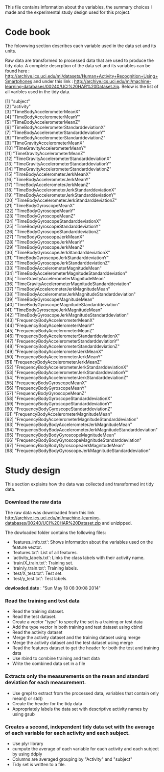 This file contains information about the variables, the summary choices I made and the experimental study design used for this project.   

Code book
=========
The folowwing section describes each variable used in the data set and its units. 

Raw data are transformed to processed data that are used to produce the tidy data. A complete descrption of the data set and its variables can be found here : http://archive.ics.uci.edu/ml/datasets/Human+Activity+Recognition+Using+Smartphones and under this link : http://archive.ics.uci.edu/ml/machine-learning-databases/00240/UCI%20HAR%20Dataset.zip. Below is the list of all varibles used in the tidy data. 


 [1] "subject"                                                     
 [2] "activity"                                                    
 [3] "TimeBodyAccelerometerMeanX"                                  
 [4] "TimeBodyAccelerometerMeanY"                                  
 [5] "TimeBodyAccelerometerMeanZ"                                  
 [6] "TimeBodyAccelerometerStandarddeviationX"                     
 [7] "TimeBodyAccelerometerStandarddeviationY"                     
 [8] "TimeBodyAccelerometerStandarddeviationZ"                     
 [9] "TimeGravityAccelerometerMeanX"                               
[10] "TimeGravityAccelerometerMeanY"                               
[11] "TimeGravityAccelerometerMeanZ"                               
[12] "TimeGravityAccelerometerStandarddeviationX"                  
[13] "TimeGravityAccelerometerStandarddeviationY"                  
[14] "TimeGravityAccelerometerStandarddeviationZ"                  
[15] "TimeBodyAccelerometerJerkMeanX"                              
[16] "TimeBodyAccelerometerJerkMeanY"                              
[17] "TimeBodyAccelerometerJerkMeanZ"                              
[18] "TimeBodyAccelerometerJerkStandarddeviationX"                 
[19] "TimeBodyAccelerometerJerkStandarddeviationY"                 
[20] "TimeBodyAccelerometerJerkStandarddeviationZ"                 
[21] "TimeBodyGyroscopeMeanX"                                      
[22] "TimeBodyGyroscopeMeanY"                                      
[23] "TimeBodyGyroscopeMeanZ"                                      
[24] "TimeBodyGyroscopeStandarddeviationX"                         
[25] "TimeBodyGyroscopeStandarddeviationY"                         
[26] "TimeBodyGyroscopeStandarddeviationZ"                         
[27] "TimeBodyGyroscopeJerkMeanX"                                  
[28] "TimeBodyGyroscopeJerkMeanY"                                  
[29] "TimeBodyGyroscopeJerkMeanZ"                                  
[30] "TimeBodyGyroscopeJerkStandarddeviationX"                     
[31] "TimeBodyGyroscopeJerkStandarddeviationY"                     
[32] "TimeBodyGyroscopeJerkStandarddeviationZ"                     
[33] "TimeBodyAccelerometerMagnitudeMean"                          
[34] "TimeBodyAccelerometerMagnitudeStandarddeviation"             
[35] "TimeGravityAccelerometerMagnitudeMean"                       
[36] "TimeGravityAccelerometerMagnitudeStandarddeviation"          
[37] "TimeBodyAccelerometerJerkMagnitudeMean"                      
[38] "TimeBodyAccelerometerJerkMagnitudeStandarddeviation"         
[39] "TimeBodyGyroscopeMagnitudeMean"                              
[40] "TimeBodyGyroscopeMagnitudeStandarddeviation"                 
[41] "TimeBodyGyroscopeJerkMagnitudeMean"                          
[42] "TimeBodyGyroscopeJerkMagnitudeStandarddeviation"             
[43] "FrequencyBodyAccelerometerMeanX"                             
[44] "FrequencyBodyAccelerometerMeanY"                             
[45] "FrequencyBodyAccelerometerMeanZ"                             
[46] "FrequencyBodyAccelerometerStandarddeviationX"                
[47] "FrequencyBodyAccelerometerStandarddeviationY"                
[48] "FrequencyBodyAccelerometerStandarddeviationZ"                
[49] "FrequencyBodyAccelerometerJerkMeanX"                         
[50] "FrequencyBodyAccelerometerJerkMeanY"                         
[51] "FrequencyBodyAccelerometerJerkMeanZ"                         
[52] "FrequencyBodyAccelerometerJerkStandarddeviationX"            
[53] "FrequencyBodyAccelerometerJerkStandarddeviationY"            
[54] "FrequencyBodyAccelerometerJerkStandarddeviationZ"            
[55] "FrequencyBodyGyroscopeMeanX"                                 
[56] "FrequencyBodyGyroscopeMeanY"                                 
[57] "FrequencyBodyGyroscopeMeanZ"                                 
[58] "FrequencyBodyGyroscopeStandarddeviationX"                    
[59] "FrequencyBodyGyroscopeStandarddeviationY"                    
[60] "FrequencyBodyGyroscopeStandarddeviationZ"                    
[61] "FrequencyBodyAccelerometerMagnitudeMean"                     
[62] "FrequencyBodyAccelerometerMagnitudeStandarddeviation"        
[63] "FrequencyBodyBodyAccelerometerJerkMagnitudeMean"             
[64] "FrequencyBodyBodyAccelerometerJerkMagnitudeStandarddeviation"
[65] "FrequencyBodyBodyGyroscopeMagnitudeMean"                     
[66] "FrequencyBodyBodyGyroscopeMagnitudeStandarddeviation"        
[67] "FrequencyBodyBodyGyroscopeJerkMagnitudeMean"                 
[68] "FrequencyBodyBodyGyroscopeJerkMagnitudeStandarddeviation"

Study design
============

This section explains how the data was collected and transformed int tidy data. 

### Download the raw data 

The raw data was downloaded from this link http://archive.ics.uci.edu/ml/machine-learning-databases/00240/UCI%20HAR%20Dataset.zip and unizipped. 

The dowloaded folder contains the following files: 
- 'features_info.txt': Shows information about the variables used on the feature vector.  
- 'features.txt': List of all features.  
- 'activity_labels.txt': Links the class labels with their activity name.  
- 'train/X_train.txt': Training set.  
- 'train/y_train.txt': Training labels.  
- 'test/X_test.txt': Test set.  
- 'test/y_test.txt': Test labels.  

__dowloaded.date__ : "Sun May 18 06:30:08 2014"

### Read the training and test data 

* Read the training dataset.
* Read the test dataset. 
* Create a vector "type" to specify the set is a training or test data 
* Add the type vector in both training and test dataset using cbind
* Read the activity dataset 
* Merge the activity dataset and the training dataset using merge
* Merge the activity dataset and the test dataset using merge
* Read the features dataset to get the header for both the test and training data
* Use rbind to combine training and test data
* Write the combined data set in a file

  
### Extracts only the measurements on the mean and standard deviation for each measurement. 
* Use grepl to extract from the processed data, variables that contain only mean() or std()
* Create the header for the tidy data 
* Appropriately labels the data set with descriptive activity names by using gsub

### Creates a second, independent tidy data set with the average of each variable for each activity and each subject.

* Use plyr library 
* cumpute the average of each variable for each activity and each subject by using ddply
* Columns are averaged grouping by "Activity" and "subject"
* Tidy set is written to a file.
